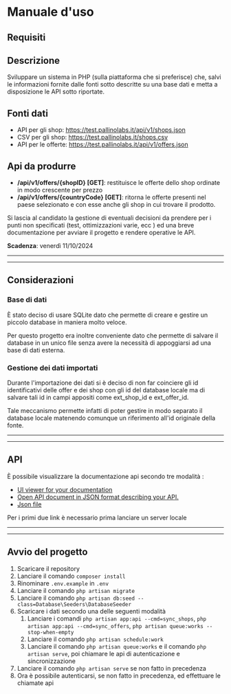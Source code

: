 # Manuale d'uso

## Requisiti

## Descrizione

Sviluppare un sistema in PHP (sulla piattaforma che si preferisce) che, salvi le informazioni fornite dalle fonti sotto descritte su una base dati e metta a disposizione le API sotto riportate.

## Fonti dati

- API per gli shop: <https://test.pallinolabs.it/api/v1/shops.json>
- CSV per gli shop: <https://test.pallinolabs.it/shops.csv>
- API per le offerte: <https://test.pallinolabs.it/api/v1/offers.json>

## Api da produrre

- **/api/v1/offers/{shopID} [GET]**: restituisce le offerte dello shop ordinate in modo crescente per prezzo
- **/api/v1/offers/{countryCode} [GET]**: ritorna le offerte presenti nel paese selezionato e con esse anche gli shop in cui trovare il prodotto.

Si lascia al candidato la gestione di eventuali decisioni da prendere per i punti non specificati (test, ottimizzazioni varie, ecc ) ed una breve documentazione per avviare il progetto e rendere operative le API.

**Scadenza**: venerdì 11/10/2024

---
---

## Considerazioni

### Base di dati

È stato deciso di usare SQLite dato che permette di creare e gestire un piccolo database in maniera molto veloce.

Per questo progetto era inoltre conveniente dato che permette di salvare il database in un unico file senza avere la necessità di appoggiarsi ad una base di dati esterna.

### Gestione dei dati importati

Durante l'importazione dei dati si è deciso di non far coinciere gli id identificativi delle offer e dei shop con gli id del database locale ma di salvare tali id in campi appositi come ext_shop_id e ext_offer_id.

Tale meccanismo permette infatti di poter gestire in modo separato il database locale matenendo comunque un riferimento all'id originale della fonte.

---
---

## API

È possibile visualizzare la documentazione api secondo tre modalità :

- [UI viewer for your documentation](http://127.0.0.1:8000/docs/api)
- [Open API document in JSON format describing your API.](http://127.0.0.1:8000/docs/api.json)
- [Json file](./api_documentation.json)

Per i primi due link è necessario prima lanciare un server locale

---
---

## Avvio del progetto

1. Scaricare il repository
2. Lanciare il comando `composer install`
3. Rinominare `.env.example` in `.env`
4. Lanciare il comando `php artisan migrate`
5. Lanciare il comando `php artisan db:seed --class=Database\Seeders\DatabaseSeeder`
6. Scaricare i dati secondo una delle seguenti modalità
    1. Lanciare i comandi `php artisan app:api --cmd=sync_shops`, `php artisan app:api --cmd=sync_offers`, `php artisan queue:works --stop-when-empty`
    2. Lanciare il comando `php artisan schedule:work`
    3. Lanciare il comando `php artisan queue:works` e il comando `php artisan serve`, poi chiamare le api di autenticazione e sincronizzazione
7. Lanciare il comando `php artisan serve` se non fatto in precedenza
8. Ora è possibile autenticarsi, se non fatto in precedenza, ed effettuare le chiamate api


